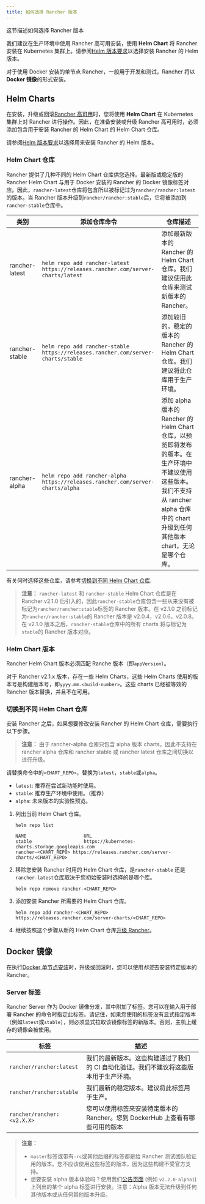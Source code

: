 ```yaml
---
title: 如何选择 Rancher 版本
---
```


这节描述如何选择 Rancher 版本

我们建议在生产环境中使用 Rancher 高可用安装，使用 **Helm Chart** 将 Rancher 安装在 Kubernetes 集群上。请参阅[Helm 版本要求](/docs/installation/options/helm-version/_index)以选择安装 Rancher 的 Helm 版本。

对于使用 Docker 安装的单节点 Rancher，一般用于开发和测试，Rancher 将以 **Docker 镜像**的形式安装。

## Helm Charts

在安装，升级或回滚[Rancher 高可用](/docs/installation/k8s-install/_index)时，您将使用 **Helm Chart** 在 Kubernetes 集群上对 Rancher 进行操作。因此，在准备安装或升级 Rancher 高可用时，必须添加包含用于安装 Rancher 的 Helm Chart 的 Helm Chart 仓库。

请参阅[Helm 版本要求](/docs/installation/options/helm-version/_index)以选择用来安装 Rancher 的 Helm 版本。

### Helm Chart 仓库

Rancher 提供了几种不同的 Helm Chart 仓库供您选择。最新版或稳定版的 Rancher Helm Chart 与用于 Docker 安装的 Rancher 的 Docker 镜像标签对应。因此，`rancher-latest`仓库将包含所以被标记过为`rancher/rancher:latest`的版本。当 Rancher 版本升级到`rancher/rancher:stable`后，它将被添加到`rancher-stable`仓库中。

| 类别           | 添加仓库命令                                                                     | 仓库描述                                                                                                                                                                                 |
| -------------- | -------------------------------------------------------------------------------- | ---------------------------------------------------------------------------------------------------------------------------------------------------------------------------------------- |
| rancher-latest | `helm repo add rancher-latest https://releases.rancher.com/server-charts/latest` | 添加最新版本的 Rancher 的 Helm Chart 仓库。我们建议使用此仓库来测试新版本的 Rancher。                                                                                                   |
| rancher-stable | `helm repo add rancher-stable https://releases.rancher.com/server-charts/stable` | 添加较旧的，稳定的版本的 Rancher 的 Helm Chart 仓库。我们建议将此仓库用于生产环境。                                                                                                     |
| rancher-alpha  | `helm repo add rancher-alpha https://releases.rancher.com/server-charts/alpha`   | 添加 alpha 版本的 Rancher 的 Helm Chart 仓库，以预览即将发布的版本。在生产环境中不建议使用这些版本。我们不支持从 rancher alpha 仓库中的 chart 升级到任何其他版本 chart，无论是哪个仓库。|

有关何时选择这些仓库，请参考[切换到不同 Helm Chart 仓库](#切换到不同-helm-chart-仓库).

> **注意：** `rancher-latest` 和 `rancher-stable` Helm Chart 仓库是在 Rancher v2.1.0 后引入的，因此`rancher-stable`仓库包含一些从来没有被标记为`rancher/rancher:stable`标签的 Rancher 版本。在 v2.1.0 之前标记为`rancher/rancher:stable`的 Rancher 版本是 v2.0.4，v2.0.6，v2.0.8。在 v2.1.0 版本之后，`rancher-stable`仓库中的所有 charts 将与标记为`stable`的 Rancher 版本对应。

### Helm Chart 版本

Rancher Helm Chart 版本必须匹配 Ranche 版本（即`appVersion`）。

对于 Rancher v2.1.x 版本，存在一些 Helm Charts，这些 Helm Charts 使用的版本号是构建版本号，即`yyyy.mm.<build-number>`。这些 charts 已经被等效的 Rancher 版本替换，并且不在可用。

### 切换到不同 Helm Chart 仓库

安装 Rancher 之后，如果想要修改安装 Rancher 的 Helm Chart 仓库，需要执行以下步骤。

> **注意：** 由于 rancher-alpha 仓库只包含 alpha 版本 charts，因此不支持在 rancher alpha 仓库和 rancher stable 或 rancher latest 仓库之间切换以进行升级。

请替换命令中的`<CHART_REPO>`，替换为`latest`，`stable`或`alpha`。

- `latest`: 推荐在尝试新功能时使用。
- `stable`: 推荐生产环境中使用。（推荐）
- `alpha`: 未来版本的实验性预览。

1. 列出当前 Helm Chart 仓库。

   ```plain
   helm repo list

   NAME          	        URL
   stable        	        https://kubernetes-charts.storage.googleapis.com
   rancher-<CHART_REPO>	https://releases.rancher.com/server-charts/<CHART_REPO>
   ```

2. 移除您安装 Rancher 时用的 Helm Chart 仓库，是`rancher-stable` 还是 `rancher-latest`仓库取决于您初始安装时选择的是哪个库。

   ```plain
   helm repo remove rancher-<CHART_REPO>
   ```

3. 添加安装 Rancher 所需要的 Helm Chart 仓库。

   ```plain
   helm repo add rancher-<CHART_REPO> https://releases.rancher.com/server-charts/<CHART_REPO>
   ```

4. 继续按照这个步骤从新的 Helm Chart 仓库[升级 Rancher](/docs/upgrades/upgrades/ha/_index)。

## Docker 镜像

在执行[Docker 单节点安装](/docs/installation/single-node/_index)时，升级或回滚时，您可以使用*标签*去安装特定版本的 Rancher。

### Server 标签

Rancher Server 作为 Docker 镜像分发，其中附加了标签。您可以在输入用于部署 Rancher 的命令时指定此标签。请记住，如果您使用的标签没有显式指定版本（例如`latest`或`stable`），则必须显式拉取该镜像标签的新版本。否则，主机上缓存的镜像会被使用。

| 标签                       | 描述                                                                                   |
| -------------------------- | -------------------------------------------------------------------------------------- |
| `rancher/rancher:latest`   | 我们的最新版本。这些构建通过了我们的 CI 自动化验证。我们不建议将这些版本用于生产环境。|
| `rancher/rancher:stable`   | 我们最新的稳定版本。建议将此标签用于生产。                                            |
| `rancher/rancher:<v2.X.X>` | 您可以使用标签来安装特定版本的 Rancher。您到 DockerHub 上查看有哪些可用的版本          |

> **注意：**
>
> - `master`标签或带有`-rc`或其他后缀的标签都是给 Rancher 测试团队验证用的版本。您不应该使用这些标签的版本，因为这些构建不受官方支持。
> - 想要安装 alpha 版本体验吗？使用我们[公告页面](https://forums.rancher.com/c/announcements) (例如 `v2.2.0-alpha1`)上列出的某个 alpha 标签进行安装。注意：Alpha 版本无法升级到任何其他版本或从任何其他版本升级。
